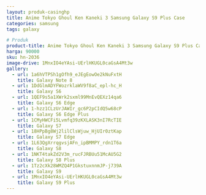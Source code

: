 ```yaml
---
layout: produk-casinghp
title: Anime Tokyo Ghoul Ken Kaneki 3 Samsung Galaxy S9 Plus Case
categories: samsung
tags: galaxy

# Produk
product-title: Anime Tokyo Ghoul Ken Kaneki 3 Samsung Galaxy S9 Plus Case
harga: 90000
sku: hn-2036
image-drive: 1MnxIO4eYAsi-UErlHKUGL0caGsA4Mt3w
gallery:
  - url: 1a6hVTPSh1gOfh9_eJEgEowOe2kNuFxtH
    title: Galaxy Note 8
  - url: 1DdGlmADYFWozrklaWV9f8aC_epl-hc_H
    title: Galaxy S6
  - url: 1QEF9s5a1XWrk2sxml99MnEvQEXz14qa6
    title: Galaxy S6 Edge
  - url: 1-hzz1CLzUrJAWIr_gc6P2pCIdQ5w68cP
    title: Galaxy S6 Edge Plus
  - url: 1CMyHWCFi5Lvmfq39zKXLASK3nI7RcTIE
    title: Galaxy S7
  - url: 18HPpBg8Wj2lilClsWjuw_HjUIr0ztKap
    title: Galaxy S7 Edge
  - url: 1L63QgXrrqgvsjAFn_ipBMMPY_rdn1T6a
    title: Galaxy S8
  - url: 1NKT4takZd2V3m_rucFJRBUu51McAU5G2
    title: Galaxy S8 Plus
  - url: 1Tz2cXk28WMZQ4P1GkstuxnnmJP-j739A
    title: Galaxy S9
  - url: 1MnxIO4eYAsi-UErlHKUGL0caGsA4Mt3w
    title: Galaxy S9 Plus
---
```

